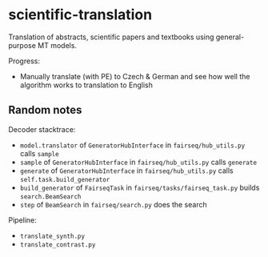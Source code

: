 # scientific-translation
Translation of abstracts, scientific papers and textbooks using general-purpose MT models.

Progress:
- Manually translate (with PE) to Czech & German and see how well the algorithm works to translation to English



## Random notes

Decoder stacktrace:
- `model.translator` of `GeneratorHubInterface` in `fairseq/hub_utils.py` calls `sample`
- `sample` of `GeneratorHubInterface` in `fairseq/hub_utils.py` calls `generate`
- `generate` of `GeneratorHubInterface` in `fairseq/hub_utils.py` calls `self.task.build_generator`
- `build_generator` of `FairseqTask` in `fairseq/tasks/fairseq_task.py` builds `search.BeamSearch`
- `step` of `BeamSearch` in `fairseq/search.py` does the search

Pipeline:
- `translate_synth.py`
- `translate_contrast.py`